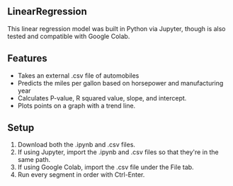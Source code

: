## LinearRegression
This linear regression model was built in Python via Jupyter, though is also tested and compatible with Google Colab.

## Features
- Takes an external .csv file of automobiles
- Predicts the miles per gallon based on horsepower and manufacturing year
- Calculates P-value, R squared value, slope, and intercept.
- Plots points on a graph with a trend line.

## Setup
1. Download both the .ipynb and .csv files.
2. If using Jupyter, import the .ipynb and .csv files so that they're in the same path.
3. If using Google Colab, import the .csv file under the File tab.
4. Run every segment in order with Ctrl-Enter.
